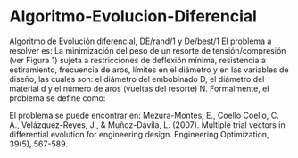 # Algoritmo-Evolucion-Diferencial
Algoritmo de Evolución diferencial, DE/rand/1 y De/best/1 
El problema a resolver es: La minimización del peso de un resorte de tensión/compresión (ver Figura 1) sujeta a restricciones de deflexión mínima, resistencia a estiramiento, frecuencia de aros, límites en el diámetro y en las variables de diseño, las cuales son: el diámetro del embobinado ​D​, el diámetro del material ​d ​y el número de aros (vueltas del resorte) ​N​. Formalmente, el problema se define como:

El problema se puede encontrar en: Mezura-Montes, E., Coello Coello, C. A., Velázquez-Reyes, J., & Muñoz-Dávila, L. (2007). Multiple trial vectors in differential evolution for engineering design. Engineering Optimization, 39(5), 567-589.
